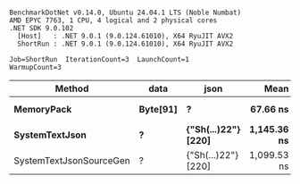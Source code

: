 ```

BenchmarkDotNet v0.14.0, Ubuntu 24.04.1 LTS (Noble Numbat)
AMD EPYC 7763, 1 CPU, 4 logical and 2 physical cores
.NET SDK 9.0.102
  [Host]   : .NET 9.0.1 (9.0.124.61010), X64 RyuJIT AVX2
  ShortRun : .NET 9.0.1 (9.0.124.61010), X64 RyuJIT AVX2

Job=ShortRun  IterationCount=3  LaunchCount=1  
WarmupCount=3  

```
| Method                  | data     | json                | Mean        | Error    | StdDev   | Min         | Max         | Gen0   | Allocated |
|------------------------ |--------- |-------------------- |------------:|---------:|---------:|------------:|------------:|-------:|----------:|
| **MemoryPack**              | **Byte[91]** | **?**                   |    **67.66 ns** | **44.40 ns** | **2.434 ns** |    **65.33 ns** |    **70.19 ns** | **0.0100** |     **168 B** |
| **SystemTextJson**          | **?**        | **{&quot;Sh(...)22&quot;} [220]** | **1,145.36 ns** | **22.39 ns** | **1.227 ns** | **1,144.13 ns** | **1,146.58 ns** | **0.0095** |     **168 B** |
| SystemTextJsonSourceGen | ?        | {&quot;Sh(...)22&quot;} [220] | 1,099.53 ns | 19.11 ns | 1.048 ns | 1,098.37 ns | 1,100.42 ns | 0.0095 |     168 B |
